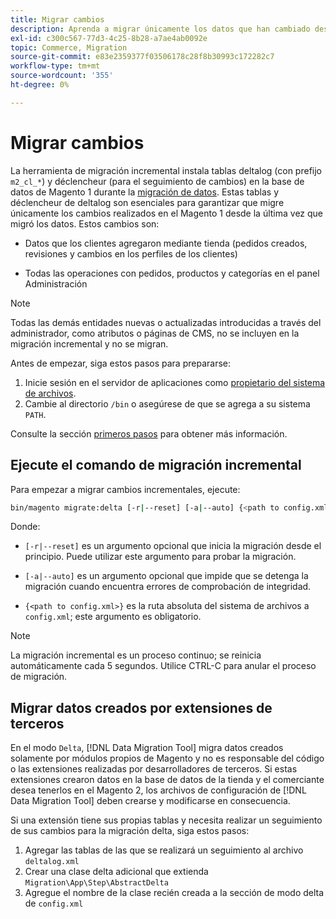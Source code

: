 ```yaml
---
title: Migrar cambios
description: Aprenda a migrar únicamente los datos que han cambiado desde la última migración de datos de Magento 1 con  [!DNL Data Migration Tool].
exl-id: c300c567-77d3-4c25-8b28-a7ae4ab0092e
topic: Commerce, Migration
source-git-commit: e83e2359377f03506178c28f8b30993c172282c7
workflow-type: tm+mt
source-wordcount: '355'
ht-degree: 0%

---
```


# Migrar cambios

La herramienta de migración incremental instala tablas deltalog (con prefijo `m2_cl_*`) y déclencheur (para el seguimiento de cambios) en la base de datos de Magento 1 durante la [migración de datos](data.md). Estas tablas y déclencheur de deltalog son esenciales para garantizar que migre únicamente los cambios realizados en el Magento 1 desde la última vez que migró los datos. Estos cambios son:

* Datos que los clientes agregaron mediante tienda (pedidos creados, revisiones y cambios en los perfiles de los clientes)

* Todas las operaciones con pedidos, productos y categorías en el panel Administración

>[!NOTE]
>
>Todas las demás entidades nuevas o actualizadas introducidas a través del administrador, como atributos o páginas de CMS, no se incluyen en la migración incremental y no se migran.


Antes de empezar, siga estos pasos para prepararse:

1. Inicie sesión en el servidor de aplicaciones como [propietario del sistema de archivos](../../../installation/prerequisites/file-system/overview.md).
1. Cambie al directorio `/bin` o asegúrese de que se agrega a su sistema `PATH`.

Consulte la sección [primeros pasos](overview.md#first-steps) para obtener más información.

## Ejecute el comando de migración incremental

Para empezar a migrar cambios incrementales, ejecute:

```bash
bin/magento migrate:delta [-r|--reset] [-a|--auto] {<path to config.xml>}
```

Donde:

* `[-r|--reset]` es un argumento opcional que inicia la migración desde el principio. Puede utilizar este argumento para probar la migración.

* `[-a|--auto]` es un argumento opcional que impide que se detenga la migración cuando encuentra errores de comprobación de integridad.

* `{<path to config.xml>}` es la ruta absoluta del sistema de archivos a `config.xml`; este argumento es obligatorio.

>[!NOTE]
>
>La migración incremental es un proceso continuo; se reinicia automáticamente cada 5 segundos. Utilice CTRL-C para anular el proceso de migración.


## Migrar datos creados por extensiones de terceros

En el modo `Delta`, [!DNL Data Migration Tool] migra datos creados solamente por módulos propios de Magento y no es responsable del código o las extensiones realizadas por desarrolladores de terceros. Si estas extensiones crearon datos en la base de datos de la tienda y el comerciante desea tenerlos en el Magento 2, los archivos de configuración de [!DNL Data Migration Tool] deben crearse y modificarse en consecuencia.

Si una extensión tiene sus propias tablas y necesita realizar un seguimiento de sus cambios para la migración delta, siga estos pasos:

1. Agregar las tablas de las que se realizará un seguimiento al archivo `deltalog.xml`
1. Crear una clase delta adicional que extienda `Migration\App\Step\AbstractDelta`
1. Agregue el nombre de la clase recién creada a la sección de modo delta de `config.xml`
